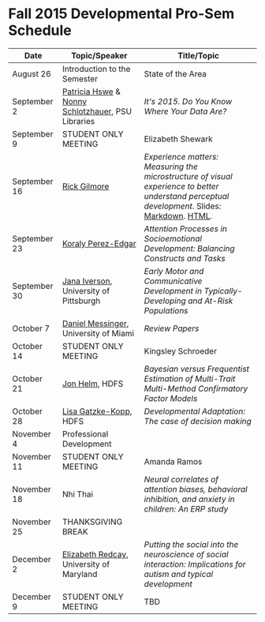 # Fall 2015 Developmental Pro-Sem Schedule

| Date	       | Topic/Speaker	               | Title/Topic       |
|--------------|-------------------------------|-------------------|
| August 26	   | Introduction to the Semester  | State of the Area |
| September 2  | [Patricia Hswe](http://www.personal.psu.edu/users/p/m/pmh22/) & [Nonny Schlotzhauer](https://www.libraries.psu.edu/psul/staffdirectory.html?uid=vxs120), PSU Libraries | *It's 2015. Do You Know Where Your Data Are?* |
| September 9  | STUDENT ONLY MEETING         | Elizabeth Shewark |
| September 16 | [Rick Gilmore](http://psych.la.psu.edu/directory/rog1)                 | *Experience matters: Measuring the microstructure of visual experience to better understand perceptual development*. Slides: [Markdown](2015-09-16-gilmore/dev-prosem-2015-09-16.Rmd). [HTML](https://gitraw.com/psu-psychology/developmental/master/prosem/2015-09-16-gilmore/dev-prosem-2015-09-16.html).
| September 23 | [Koraly Perez-Edgar](http://psych.la.psu.edu/directory/kxp24)	          | *Attention Processes in Socioemotional Development: Balancing Constructs and Tasks* |
| September 30 | [Jana Iverson](http://www.psychology.pitt.edu/person/jana-iverson-phd), University of Pittsburgh | *Early Motor and Communicative Development in Typically-Developing and At-Risk Populations* |
| October 7	   | [Daniel Messinger](http://www.psy.miami.edu/faculty/dmessinger/), University of Miami | *Review Papers* |
| October 14   | STUDENT ONLY MEETING	     | Kingsley Schroeder
| October 21   | [Jon Helm](http://quantdev.ssri.psu.edu/avada_people/jonathan-helm/), HDFS	         | *Bayesian versus Frequentist Estimation of Multi-Trait Multi-Method Confirmatory Factor Models* |
| October 28   | [Lisa Gatzke-Kopp](http://www.hhd.psu.edu/hdfs/directory/Bio.aspx?id=LisaGatzke-Kopp), HDFS	     | *Developmental Adaptation: The case of decision making* |
| November 4   | Professional Development    | |
| November 11  | STUDENT ONLY MEETING	     | Amanda Ramos                                          |
| November 18  | Nhi Thai                    | *Neural correlates of attention biases, behavioral inhibition, and anxiety in children: An ERP study* |
| November 25  | THANKSGIVING BREAK          |	                     |
| December 2   | [Elizabeth Redcay](http://www.dscn.umd.edu/DSCN/people.html), University of Maryland | *Putting the social into the neuroscience of social interaction: Implications for autism and typical development* |
| December 9   | STUDENT ONLY MEETING	     | TBD |
